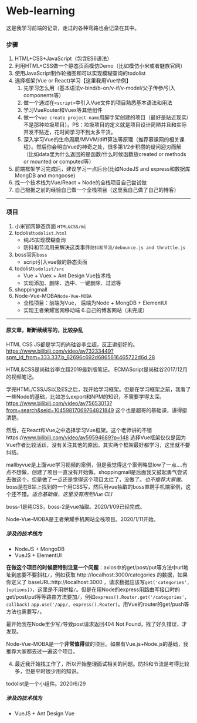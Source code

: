# Web-learning

这是我学习前端的记录，走过的各种弯路也会记录在其中。
### 步骤
1. HTML+CSS+JavaScript（包含ES6语法）
2. 利用HTML+CSS做一个静态页面模仿Demo（比如模仿小米或者魅族官网）
3. 使用JavaScript制作轮播图和可以实现模糊查询的todolist
4. 选择框架(Vue or React)学习【这里我用Vue举例】 
    1. 先学习怎么用（基本语法v-bind/b-on/v-if/v-model/父子传参/引入components等）
    2. 做一个通过在`<script>`中引入Vue文件的项目熟悉基本语法和用法
    3. 学习VueRouter和Vuex等其他组件
    4. 做一个`vue create project-name`用脚手架创建的项目（最好是贴近现实/不是那种垃圾项目）。PS：垃圾项目的定义就是项目设计简陋并且和实际开发不贴近，花时间学习不到太多干货。
    5. 深入学习Vue的生命周期/MVVM/diff算法等原理（推荐慕课网的相关课程）。然后你会明白Vue的神奇之处，很多第1/2步积攒的疑问迎刃而解（比如data里为什么返回的是函数/什么时候函数放created or methods or mounted or computed等）
5. 前端框架学习完成后，建议学习一点后台(比如NodeJS and express和数据库MongDB and mongoose)
6. 找一个技术栈为Vue/React + Node的全栈项目自己尝试做
7. 自己根据之前的经验自己做一个全栈项目（这里我自己做了自己的博客）

---
### 项目
1. 小米官网静态页面 `HTML&CSS/mi`
1. todolist`todolist.html`
   - 纯JS实现模糊查询
   - 防抖和节流用来解决这类事件`防抖和节流/debounce.js and throttle.js`
2. boss官网`boss`
   - script引入vue做的静态页面 
3. todolist`todolist/src`
   - Vue + Vuex + Ant Design Vue技术栈
   - 实现添加、删除、选中、一键删除、过滤等
4. shoppingmall
5. Node-Vue-MOBA`Node-Vue-MOBA`
   - 全栈项目：前端为Vue， 后端为Node + MongDB + ElementUI
   - 实现王者荣耀官网移动端
6.自己的博客网站（未完成）
---
#### 原文章，断断续续写的，比较杂乱
HTML CSS JS都是学习的尚硅谷李立超，反正讲挺好的。
https://www.bilibili.com/video/av73233449?spm_id_from=333.337.b_62696c692d6865616465722d6d.28

HTML&CSS是尚硅谷李立超2019最新版笔记。
ECMAScript是尚硅谷2017/12月的视频笔记。


学完HTML/CSS/JS以及ES之后，我开始学习框架。但是在学习框架之前，我看了一些Node的基础，比如怎么export和NPM的知识，不需要学得太深。https://www.bilibili.com/video/av75653013?from=search&seid=10459817069764821849 这个也是超哥的基础课，讲得挺清楚。

然后，在React和Vue之中选择学习Vue框架。这个老师讲的不错https://www.bilibili.com/video/av59594689?p=148
选择Vue框架仅仅是因为Vue作者比较活跃，没有关注其他的原因。其实两个框架最好都学习，这里就不要纠结。

mallbyvue是上面vue学习视频的案例，但是我觉得这个案例略显low了一点....有点不想做，创建了项目一直没有开始做。shoppingmall是后面我又鼓起勇气尝试去做这个，但是做了一点还是觉得这个项目太烂了，没做了。*也不推荐大家做*。
boss是在B站上找到的一个用CSS写，然后用vue抽取的boss直聘手机端案例，这个还不错。*适合基础做，这里没有用到Vue CLI*

 boss-1是纯CSS，boss-2是vue抽取。2020/1/09已经完成。

 Node-Vue-MOBA是王者荣耀手机网站全栈项目。2020/1/11开始。
##### 涉及的技术栈为
- NodeJS + MongoDB
- VueJS + ElementUI

**在做这个项目的时候要特别注意一个问题**：axios中的get/post/put等方法中url地址到底要不要斜杠`/`，例如获取 http://localhost:3000/categories 的数据，如果你定义了 baseURL:http://localhost:3000 ，请求数据应该写`get('categories',[options])`，这里是不用拼接`/`。但是在用Node的express用路由写接口时的get/post/put等等路由方法要加`/`，例如`express().Router.get('/categories', callback)` `app.use('/app/, express().Router)`。用Vue的router的get/push等方法也需要写`/`。

最开始我在Node里少写`/`导致post请求返回404 Not Found，找了好久错误，才发现。

Node-Vue-MOBA是一个**非常值得**做的项目。如果有Vue.js+Node.js的基础，我推荐大家都去过一遍这个项目。

4. 最近我开始找工作了，所以开始整理面试相关的问题。防抖和节流是考得比较多，但是平时很少用的知识。

todolist是一个小组件。2020/6/29
##### 涉及的技术栈为
- VueJS + Ant Design Vue
